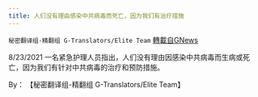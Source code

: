 ```yaml
---
title: 人们没有理由感染中共病毒而死亡，因为我们有治疗措施
---
```

`秘密翻译组-精翻组 G-Translators/Elite Team` [轉載自GNews](https://gnews.org/zh-hans/1586758/)

8/23/2021 一名紧急护理人员指出，人们没有理由因感染中共病毒而生病或死亡，因为我们有针对中共病毒的治疗和预防措施。

By： 【秘密翻译组-精翻组 G-Translators/Elite Team】
